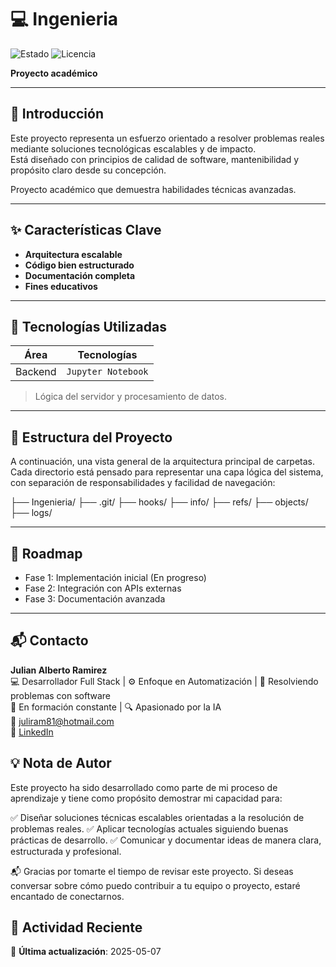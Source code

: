 # 💻 Ingenieria  
![Estado](https://img.shields.io/badge/ESTADO-EN%20DESARROLLO-yellow) ![Licencia](https://img.shields.io/badge/LICENCIA-ACADÉMICO-blue)  

**Proyecto académico**  

---

## 📌 Introducción  
Este proyecto representa un esfuerzo orientado a resolver problemas reales mediante soluciones tecnológicas escalables y de impacto.  
Está diseñado con principios de calidad de software, mantenibilidad y propósito claro desde su concepción.  

Proyecto académico que demuestra habilidades técnicas avanzadas.  

---

## ✨ Características Clave  
- **Arquitectura escalable**
- **Código bien estructurado**
- **Documentación completa**
- **Fines educativos**  

---

## 🚀 Tecnologías Utilizadas  
| Área       | Tecnologías |
|------------|-------------|
| Backend | `Jupyter Notebook`  
> Lógica del servidor y procesamiento de datos.
  

---

## 📂 Estructura del Proyecto  
A continuación, una vista general de la arquitectura principal de carpetas.  
Cada directorio está pensado para representar una capa lógica del sistema, con separación de responsabilidades y facilidad de navegación:  

├── Ingenieria/
    ├── .git/
        ├── hooks/
        ├── info/
        ├── refs/
        ├── objects/
        ├── logs/

---

## 🎯 Roadmap  
- Fase 1: Implementación inicial (En progreso)  
- Fase 2: Integración con APIs externas  
- Fase 3: Documentación avanzada  

---

## 📬 Contacto  
**Julian Alberto Ramirez**  
💻 Desarrollador Full Stack | ⚙️ Enfoque en Automatización | 🧩 Resolviendo problemas con software  
🚀 En formación constante | 🔍 Apasionado por la IA  
📧 [juliram81@hotmail.com](mailto:juliram81@hotmail.com)  
🔗 [LinkedIn](https://linkedin.com/in/julianramirezc)  

## 💡 Nota de Autor
Este proyecto ha sido desarrollado como parte de mi proceso de aprendizaje y tiene como propósito demostrar mi capacidad para:

✅ Diseñar soluciones técnicas escalables orientadas a la resolución de problemas reales.
✅ Aplicar tecnologías actuales siguiendo buenas prácticas de desarrollo.
✅ Comunicar y documentar ideas de manera clara, estructurada y profesional.

📬 Gracias por tomarte el tiempo de revisar este proyecto. Si deseas conversar sobre cómo puedo contribuir a tu equipo o proyecto, estaré encantado de conectarnos.

## 📅 Actividad Reciente
🔹 **Última actualización**: 2025-05-07  
